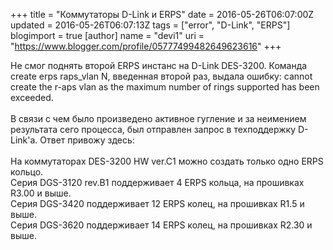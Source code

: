 +++
title = "Коммутаторы D-Link и ERPS"
date = 2016-05-26T06:07:00Z
updated = 2016-05-26T06:07:13Z
tags = ["error", "D-Link", "ERPS"]
blogimport = true 
[author]
	name = "devi1"
	uri = "https://www.blogger.com/profile/05777499482649623616"
+++

Не смог поднять второй ERPS инстанс на D-Link DES-3200. Команда create erps raps_vlan N, введенная второй раз, выдала ошибку:&nbsp;cannot create the r-aps vlan as the maximum number of rings supported has been exceeded.<br /><br />В связи с чем было произведено активное гугление и за неимением результата сего процесса, был отправлен запрос в техподдержку D-Link'a. Ответ привожу здесь:<br /><br />На коммутаторах DES-3200 HW ver.C1 можно создать только одно ERPS кольцо.<br />Серия DGS-3120 rev.B1 поддерживает 4 ERPS кольца, на прошивках R3.00 и выше.<br />Серия DGS-3420 поддерживает 12 ERPS колец, на прошивках R1.5 и выше.<br />Серия DGS-3620 поддерживает 14 ERPS колец, на прошивках R2.30 и выше.
